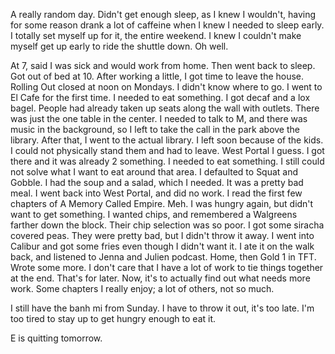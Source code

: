 A really random day. Didn't get enough sleep, as I knew I wouldn't, having for some reason drank a lot of caffeine when I knew I needed to sleep early. I totally set myself up for it, the entire weekend. I knew I couldn't make myself get up early to ride the shuttle down. Oh well.

At 7, said I was sick and would work from home. Then went back to sleep. Got out of bed at 10. After working a little, I got time to leave the house. Rolling Out closed at noon on Mondays. I didn't know where to go. I went to El Cafe for the first time. I needed to eat something. I got decaf and a lox bagel. People had already taken up seats along the wall with outlets. There was just the one table in the center. I needed to talk to M, and there was music in the background, so I left to take the call in the park above the library. After that, I went to the actual library. I left soon because of the kids. I could not physically stand them and had to leave. West Portal I guess. I got there and it was already 2 something. I needed to eat something. I still could not solve what I want to eat around that area. I defaulted to Squat and Gobble. I had the soup and a salad, which I needed. It was a pretty bad meal. I went back into West Portal, and did no work. I read the first few chapters of A Memory Called Empire. Meh. I was hungry again, but didn't want to get something. I wanted chips, and remembered a Walgreens farther down the block. Their chip selection was so poor. I got some siracha covered peas. They were pretty bad, but I didn't throw it away. I went into Calibur and got some fries even though I didn't want it. I ate it on the walk back, and listened to Jenna and Julien podcast. Home, then Gold 1 in TFT. Wrote some more. I don't care that I have a lot of work to tie things together at the end. That's for later. Now, it's to actually find out what needs more work. Some chapters I really enjoy; a lot of others, not so much.

I still have the banh mi from Sunday. I have to throw it out, it's too late. I'm too tired to stay up to get hungry enough to eat it.

E is quitting tomorrow.
